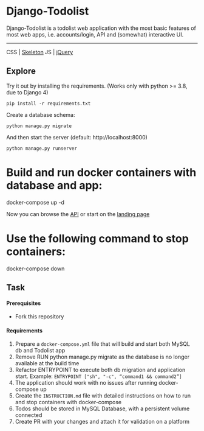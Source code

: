 # Django-Todolist

Django-Todolist is a todolist web application with the most basic features of most web apps, i.e. accounts/login, API and (somewhat) interactive UI.

---
CSS | [Skeleton](http://getskeleton.com/)
JS  | [jQuery](https://jquery.com/)

## Explore
Try it out by installing the requirements. (Works only with python >= 3.8, due to Django 4)

    pip install -r requirements.txt

Create a database schema:

    python manage.py migrate

And then start the server (default: http://localhost:8000)

    python manage.py runserver

# Build and run docker containers with database and app:

docker-compose up -d

Now you can browse the [API](http://localhost:8000/api/)
or start on the [landing page](http://localhost:8000/)

# Use the following command to stop containers:

docker-compose down

## Task
#### Prerequisites
- Fork this repository

#### Requirements

1. Prepare a `docker-compose.yml` file that will build and start both MySQL db and Todolist app
2. Remove RUN python manage.py migrate as the database is no longer available at the build time
3. Refactor ENTRYPOINT to execute both db migration and application start. Example:
`ENTRYPOINT ["sh", "-c", “command1 && command2”]`
4. The application should work with no issues after running docker-compose up
5. Create the `INSTRUCTION.md` file with detailed instructions on how to run and stop containers with docker-compose
6. Todos should be stored in MySQL Database, with a persistent volume connected
7. Create PR with your changes and attach it for validation on a platform








